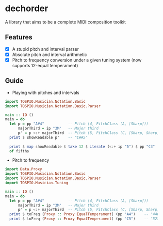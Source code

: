 # dechorder

A library that aims to be a complete MIDI composition toolkit

## Features

* [x] A stupid pitch and interval parser
* [x] Absolute pitch and interval arithmetic
* [x] Pitch to frequency conversion under a given tuning system (now supports
      12-equal temperament)

## Guide

* Playing with pitches and intervals

``` haskell
import TOSPIO.Musician.Notation.Basic
import TOSPIO.Musician.Notation.Basic.Parser

main :: IO ()
main = do
  let p = pp "A#4"           -- Pitch (4, PitchClass (A, [Sharp]))
      majorThird = ip "3M"   -- Major third
      p' = p <:+ majorThird  -- Pitch (5, PitchClass (C, [Sharp, Sharp]))
  print $ showReadable p'    -- "C##5"
  
  print $ map showReadable $ take 12 $ iterate (<:+ ip "5") $ pp "C3"  -- Circle
  of fifths
```

* Pitch to frequency
``` haskell
import Data.Proxy
import TOSPIO.Musician.Notation.Basic
import TOSPIO.Musician.Notation.Basic.Parser
import TOSPIO.Musician.Tuning

main :: IO ()
main = do
  let p = pp "A#4"           -- Pitch (4, PitchClass (A, [Sharp]))
      majorThird = ip "3M"   -- Major third
      p' = p <:+ majorThird  -- Pitch (5, PitchClass (C, [Sharp, Sharp]))
  print $ toFreq (Proxy :: Proxy EqualTemperament) (pp "A4")    -- "440.0"
  print $ toFreq (Proxy :: Proxy EqualTemperament) (pp "C5")    -- "523.2511306011972"
```
